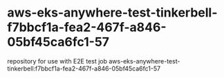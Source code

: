# aws-eks-anywhere-test-tinkerbell-f7bbcf1a-fea2-467f-a846-05bf45ca6fc1-57
repository for use with E2E test job aws-eks-anywhere-test-tinkerbell:f7bbcf1a-fea2-467f-a846-05bf45ca6fc1-57
